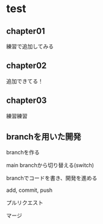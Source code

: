 # test

## chapter01

練習で追加してみる

## chapter02

追加できてる！

## chapter03

練習練習

## branchを用いた開発

branchを作る

main branchから切り替える(switch)

branchでコードを書き、開発を進める

add, commit, push

プルリクエスト

マージ